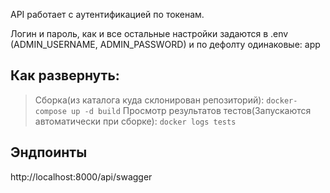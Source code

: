 API работает с аутентификацией по токенам.

Логин и пароль, как и все остальные настройки задаются в .env (ADMIN_USERNAME, ADMIN_PASSWORD) и по дефолту одинаковые: app

## Как развернуть:
> Сборка(из каталога куда склонирован репозиторий): ```docker-compose up -d build```
> Просмотр результатов тестов(Запускаются автоматически при сборке): ```docker logs tests```

## Эндпоинты
http://localhost:8000/api/swagger
